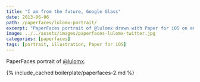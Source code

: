 ```yaml
---
title: "I am from the future, Google Glass"
date: 2013-06-06
path: /paperfaces/lulomx-portrait/
excerpt: "PaperFaces portrait of @lulomx drawn with Paper for iOS on an iPad."
image: ../../assets/images/paperfaces-lulomx-twitter.jpg
categories: [paperfaces]
tags: [portrait, illustration, Paper for iOS]
---
```


PaperFaces portrait of [@lulomx](https://twitter.com/lulomx).

{% include_cached boilerplate/paperfaces-2.md %}

